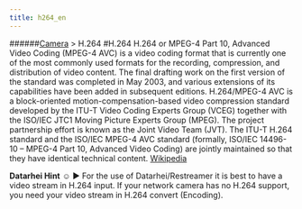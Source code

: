 ```yaml
---
title: h264_en
---
```

######[Camera](/restreamer/wiki/cameratechnology_en.html) > H.264
#H.264
H.264 or MPEG-4 Part 10, Advanced Video Coding (MPEG-4 AVC) is a video coding format that is currently one of the most commonly used formats for the recording, compression, and distribution of video content. The final drafting work on the first version of the standard was completed in May 2003, and various extensions of its capabilities have been added in subsequent editions.
H.264/MPEG-4 AVC is a block-oriented motion-compensation-based video compression standard developed by the ITU-T Video Coding Experts Group (VCEG) together with the ISO/IEC JTC1 Moving Picture Experts Group (MPEG). The project partnership effort is known as the Joint Video Team (JVT). The ITU-T H.264 standard and the ISO/IEC MPEG-4 AVC standard (formally, ISO/IEC 14496-10 – MPEG-4 Part 10, Advanced Video Coding) are jointly maintained so that they have identical technical content. <a href="https://en.wikipedia.org/wiki/H.264/MPEG-4_AVC" target="_blank">Wikipedia</a>  

**Datarhei Hint** ☺ ► For the use of Datarhei/Restreamer it is best to have a video stream in H.264 input. If your network camera has no H.264 support, you need your video stream in H.264 convert (Encoding).